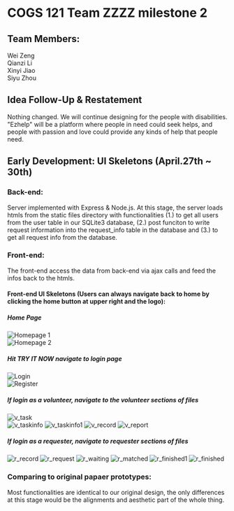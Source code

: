 # COGS 121 Team ZZZZ milestone 2

## Team Members:
  Wei Zeng  
  Qianzi Li  
  Xinyi Jiao  
  Siyu Zhou

## Idea Follow-Up & Restatement  
Nothing changed. We will continue designing for the people with disabilities.
"Ezhelp" will be a platform where people in need could seek helps, and people
with passion and love could provide any kinds of help that people need.

## Early Development: UI Skeletons (April.27th ~ 30th)  

### Back-end:
  Server implemented with Express & Node.js. At this stage, the server loads htmls
from the static files directory with functionalities (1.) to get all users from
 the user table in our SQLite3 database, (2.) post funciton to write request
 information into the request_info table in the database and (3.) to get all
 request info from the database.

### Front-end:
  The front-end access the data from back-end via ajax calls and feed the infos
  back to the htmls.

#### Front-end UI Skeletons (Users can always navigate back to home by clicking the home button at upper right and the logo):

##### Home Page
  ![Homepage 1](images/Milestone2/homepage.png)  
  ![Homepage 2](images/Milestone2/homepage1.png)

##### Hit TRY IT NOW navigate to login page
  ![Login](images/Milestone2/login.png)  
  ![Register](images/Milestone2/register.png)

##### If login as a volunteer, navigate to the volunteer sections of files  
  ![v_task](images/Milestone2/v_task.png)  
  ![v_taskinfo](images/Milestone2/v_taskinfo.png)
  ![v_taskinfo1](images/Milestone2/v_taskinfo1.png)
  ![v_record](images/Milestone2/v_record.png)
  ![v_report](images/Milestone2/v_report.png)

##### If login as a requester, navigate to requester sections of files
  ![r_record](images/Milestone2/r_record.png)
  ![r_request](images/Milestone2/r_request.png)
  ![r_waiting](images/Milestone2/r_waiting.png)
  ![r_matched](images/Milestone2/r_matched.png)
  ![r_finished1](images/Milestone2/r_finished1.png)
  ![r_finished](images/Milestone2/r_finished.png)

### Comparing to original papaer prototypes:
  Most functionalities are identical to our original design, the only differences at this stage would be the alignments and aesthetic part of the whole thing.
